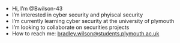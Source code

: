 - Hi, I’m @Bwilson-43
- I’m interested in cyber security and phyiscal security
- I’m currently learning cyber security at the university of plymouth
- I’m looking to collaborate on securities projects 
- How to reach me: bradley.wilson@students.plymouth.ac.uk


